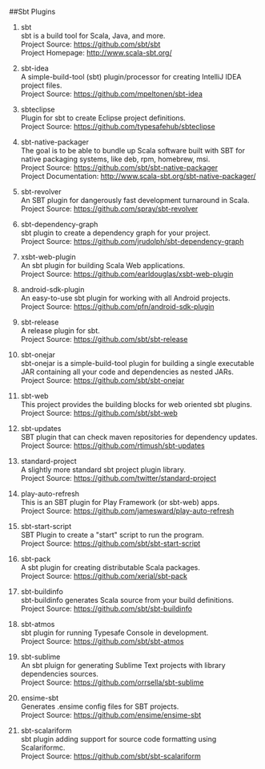 ##Sbt Plugins

1. sbt   
sbt is a build tool for Scala, Java, and more.   
Project Source: https://github.com/sbt/sbt      
Project Homepage: http://www.scala-sbt.org/  
 
1. sbt-idea     
A simple-build-tool (sbt) plugin/processor for creating IntelliJ IDEA project files.     
Project Source: https://github.com/mpeltonen/sbt-idea     

1. sbteclipse     
Plugin for sbt to create Eclipse project definitions.        
Project Source: https://github.com/typesafehub/sbteclipse    

1. sbt-native-packager    
The goal is to be able to bundle up Scala software built with SBT for native packaging systems, like deb, rpm, homebrew, msi.     
Project Source: https://github.com/sbt/sbt-native-packager      
Project Documentation: http://www.scala-sbt.org/sbt-native-packager/    

1. sbt-revolver      
An SBT plugin for dangerously fast development turnaround in Scala.     
Project Source: https://github.com/spray/sbt-revolver     

1. sbt-dependency-graph    
sbt plugin to create a dependency graph for your project.     
Project Source: https://github.com/jrudolph/sbt-dependency-graph   

1. xsbt-web-plugin    
An sbt plugin for building Scala Web applications.     
Project Source: https://github.com/earldouglas/xsbt-web-plugin

1. android-sdk-plugin    
An easy-to-use sbt plugin for working with all Android projects.     
Project Source: https://github.com/pfn/android-sdk-plugin  

1. sbt-release    
A release plugin for sbt.   
Project Source: https://github.com/sbt/sbt-release  

1. sbt-onejar   
sbt-onejar is a simple-build-tool plugin for building a single executable JAR containing all your code and dependencies as nested JARs.    
Project Source: https://github.com/sbt/sbt-onejar  

1. sbt-web     
This project provides the building blocks for web oriented sbt plugins.    
Project Source: https://github.com/sbt/sbt-web  

1. sbt-updates    
SBT plugin that can check maven repositories for dependency updates.    
Project Source: https://github.com/rtimush/sbt-updates  

1. standard-project    
A slightly more standard sbt project plugin library.    
Project Source: https://github.com/twitter/standard-project 

1. play-auto-refresh   
This is an SBT plugin for Play Framework (or sbt-web) apps.    
Project Source: https://github.com/jamesward/play-auto-refresh   

1. sbt-start-script    
SBT Plugin to create a "start" script to run the program.    
Project Source: https://github.com/sbt/sbt-start-script   

1. sbt-pack    
A sbt plugin for creating distributable Scala packages.   
Project Source: https://github.com/xerial/sbt-pack   

1. sbt-buildinfo    
sbt-buildinfo generates Scala source from your build definitions.     
Project Source: https://github.com/sbt/sbt-buildinfo   

1. sbt-atmos    
sbt plugin for running Typesafe Console in development.    
Project Source: https://github.com/sbt/sbt-atmos  

1. sbt-sublime     
An sbt pluign for generating Sublime Text projects with library dependencies sources.   
Project Source: https://github.com/orrsella/sbt-sublime   

1. ensime-sbt     
Generates .ensime config files for SBT projects.     
Project Source: https://github.com/ensime/ensime-sbt     

1. sbt-scalariform     
sbt plugin adding support for source code formatting using Scalariformc.     
Project Source: https://github.com/sbt/sbt-scalariform    
